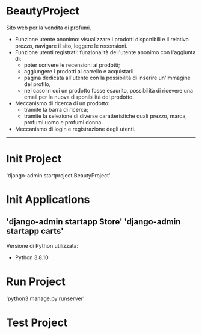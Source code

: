 # BeautyProject

Sito web per la vendita di profumi.
* Funzione utente anonimo: visualizzare i prodotti disponibili e il relativo prezzo, navigare il sito, leggere le recensioni.
* Funzione utenti registrati: funzionalità dell'utente anonimo con l'aggiunta di:
  * poter scrivere le recensioni ai prodotti;
  * aggiungere i prodotti al carrello e acquistarli
  * pagina dedicata all'utente con la possibilità di inserire un'immagine del profilo;
  * nel caso in cui un prodotto fosse esaurito, possibilità di ricevere una email per la nuova disponibilità del prodotto.
* Meccanismo di ricerca di un prodotto:
  * tramite la barra di ricerca;
  * tramite la selezione di diverse caratteristiche quali prezzo, marca, profumi uomo e profumi donna.
* Meccanismo di login e registrazione degli utenti.
---
# Init Project
'django-admin startproject BeautyProject'

# Init Applications
'django-admin startapp Store'
'django-admin startapp carts'
---
Versione di Python utilizzata:
* Python 3.8.10
# Run Project
'python3 manage.py runserver'
# Test Project